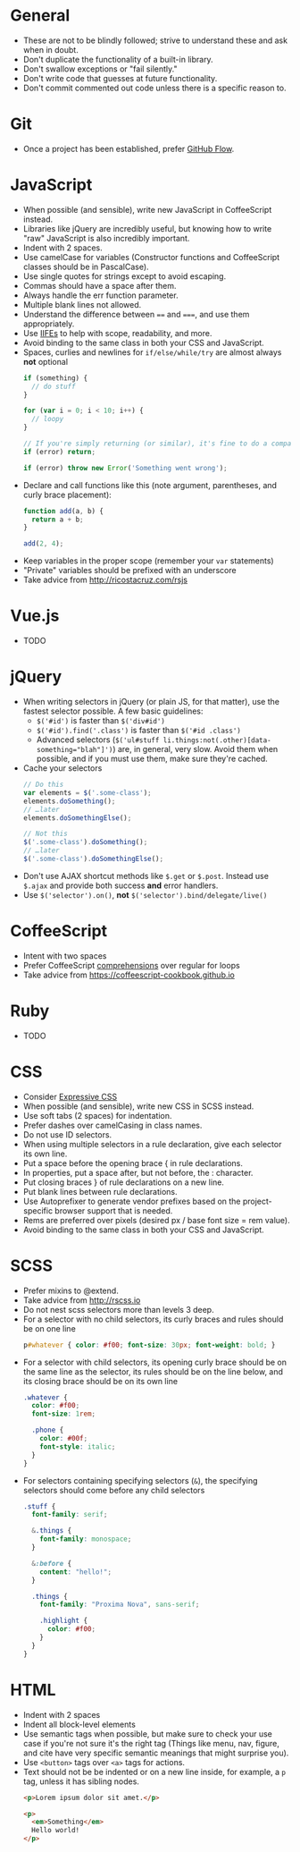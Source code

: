 # General

* These are not to be blindly followed; strive to understand these and ask when in doubt.
* Don't duplicate the functionality of a built-in library.
* Don't swallow exceptions or "fail silently."
* Don't write code that guesses at future functionality.
* Don't commit commented out code unless there is a specific reason to.

# Git

* Once a project has been established, prefer [GitHub Flow](https://guides.github.com/introduction/flow/).

# JavaScript

* When possible (and sensible), write new JavaScript in CoffeeScript instead.
* Libraries like jQuery are incredibly useful, but knowing how to write "raw" JavaScript is also incredibly important.
* Indent with 2 spaces.
* Use camelCase for variables (Constructor functions and CoffeeScript classes should be in PascalCase).
* Use single quotes for strings except to avoid escaping.
* Commas should have a space after them.
* Always handle the err function parameter.
* Multiple blank lines not allowed.
* Understand the difference between `==` and `===`, and use them appropriately.
* Use [IIFEs](http://benalman.com/news/2010/11/immediately-invoked-function-expression/) to help with scope, readability, and more.
* Avoid binding to the same class in both your CSS and JavaScript.
* Spaces, curlies and newlines for `if/else/while/try` are almost always **not** optional
  ``` javascript
  if (something) {
    // do stuff
  }

  for (var i = 0; i < 10; i++) {
    // loopy
  }

  // If you're simply returning (or similar), it's fine to do a compact `if`:
  if (error) return;

  if (error) throw new Error('Something went wrong');
  ```
* Declare and call functions like this (note argument, parentheses, and curly brace placement):
  ``` javascript
  function add(a, b) {
    return a + b;
  }

  add(2, 4);
  ```
* Keep variables in the proper scope (remember your `var` statements)
* "Private" variables should be prefixed with an underscore
* Take advice from http://ricostacruz.com/rsjs

# Vue.js

* TODO

# jQuery

* When writing selectors in jQuery (or plain JS, for that matter), use the fastest selector possible. A few basic guidelines:
  - `$('#id')` is faster than `$('div#id')`
  - `$('#id').find('.class')` is faster than `$('#id .class')`
  - Advanced selectors (`$('ul#stuff li.things:not(.other)[data-something="blah"]')`) are, in general, very slow. Avoid them when possible, and if you must use them, make sure they're cached.
* Cache your selectors
  ``` javascript
  // Do this
  var elements = $('.some-class');
  elements.doSomething();
  // …later
  elements.doSomethingElse();

  // Not this
  $('.some-class').doSomething();
  // …later
  $('.some-class').doSomethingElse();
  ```
* Don't use AJAX shortcut methods like `$.get` or `$.post`. Instead use `$.ajax` and provide both success **and** error handlers.
* Use `$('selector').on()`, **not** `$('selector').bind/delegate/live()`


# CoffeeScript

* Intent with two spaces
* Prefer CoffeeScript [comprehensions](https://coffeescript-cookbook.github.io/chapters/arrays/list-comprehensions) over regular for loops
* Take advice from https://coffeescript-cookbook.github.io

# Ruby

* TODO

# CSS

* Consider [Expressive CSS](http://johnpolacek.github.io/expressive-css/)
* When possible (and sensible), write new CSS in SCSS instead.
* Use soft tabs (2 spaces) for indentation.
* Prefer dashes over camelCasing in class names.
* Do not use ID selectors.
* When using multiple selectors in a rule declaration, give each selector its own line.
* Put a space before the opening brace { in rule declarations.
* In properties, put a space after, but not before, the : character.
* Put closing braces } of rule declarations on a new line.
* Put blank lines between rule declarations.
* Use Autoprefixer to generate vendor prefixes based on the project-specific browser support that is needed.
* Rems are preferred over pixels (desired px / base font size = rem value).
* Avoid binding to the same class in both your CSS and JavaScript.

# SCSS

* Prefer mixins to @extend.
* Take advice from http://rscss.io
* Do not nest scss selectors more than levels 3 deep.
* For a selector with no child selectors, its curly braces and rules should be on one line
  ``` scss
  p#whatever { color: #f00; font-size: 30px; font-weight: bold; }
  ```
* For a selector with child selectors, its opening curly brace should be on the same line as the selector, its rules should be on the line below, and its closing brace should be on its own line
  ``` scss
  .whatever {
    color: #f00;
    font-size: 1rem;

    .phone {
      color: #00f;
      font-style: italic;
    }
  }
  ```
* For selectors containing specifying selectors (`&`), the specifying selectors should come before any child selectors
  ``` scss
  .stuff {
    font-family: serif;

    &.things {
      font-family: monospace;
    }

    &:before {
      content: "hello!";
    }

    .things {
      font-family: "Proxima Nova", sans-serif;

      .highlight {
        color: #f00;
      }
    }
  }
  ```

# HTML

* Indent with 2 spaces
* Indent all block-level elements
* Use semantic tags when possible, but make sure to check your use case if you're not sure it's the right tag (Things like menu, nav, figure, and cite have very specific semantic meanings that might surprise you).
* Use `<button>` tags over `<a>` tags for actions.
* Text should not be be indented or on a new line inside, for example, a `p` tag, unless it has sibling nodes.
  ``` html
  <p>Lorem ipsum dolor sit amet.</p>

  <p>
    <em>Something</em>
    Hello world!
  </p>
  ```
